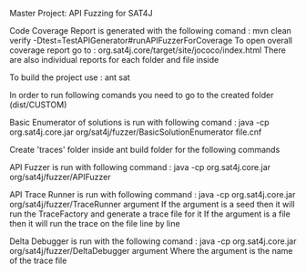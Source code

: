 Master Project: API Fuzzing for SAT4J

Code Coverage Report is generated with the following comand : mvn clean verify -Dtest=TestAPIGenerator#runAPIFuzzerForCoverage
To open overall coverage report go to : org.sat4j.core/target/site/jococo/index.html
There are also individual reports for each folder and file inside


To build the project use : ant sat

In order to run following comands you need to go to the created folder (dist/CUSTOM)

Basic Enumerator of solutions is run with following comand : java -cp org.sat4j.core.jar org/sat4j/fuzzer/BasicSolutionEnumerator file.cnf

Create 'traces' folder inside ant build folder for the following commands

API Fuzzer is run with following command : java -cp org.sat4j.core.jar org/sat4j/fuzzer/APIFuzzer

API Trace Runner is run with following command : java -cp org.sat4j.core.jar org/sat4j/fuzzer/TraceRunner argument
If the argument is a seed then it will run the TraceFactory and generate a trace file for it
If the argument is a file then it will run the trace on the file line by line

Delta Debugger is run with the following comand : java -cp org.sat4j.core.jar org/sat4j/fuzzer/DeltaDebugger argument
Where the argument is the name of the trace file
